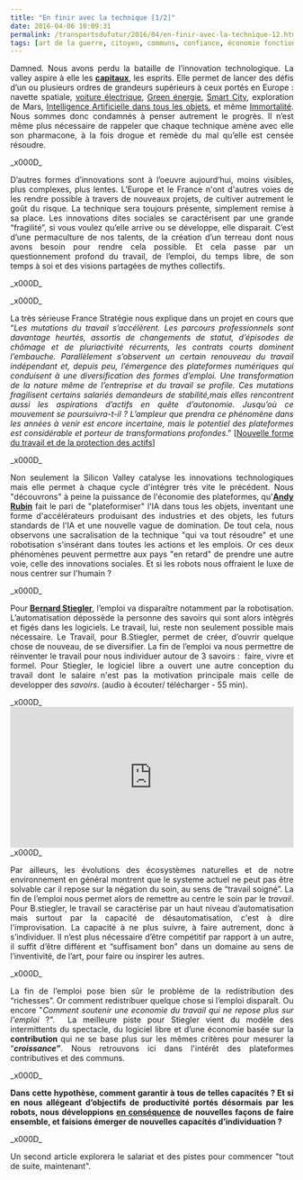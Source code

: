 ```yaml
---
title: "En finir avec la technique [1/2]"
date: 2016-04-06 10:09:31
permalink: /transportsdufutur/2016/04/en-finir-avec-la-technique-12.html
tags: [art de la guerre, citoyen, communs, confiance, économie fonctionnalité, Générateur de Mobilité, holoptisme, intelligence collective, open innovation, plate-forme, Territoire Collectivité Etat Europe, Usager Client Citoyen Multitude]
---
```


<p style="text-align: justify;">Damned. Nous avons perdu la bataille de l’innovation technologique. La valley aspire à elle les <strong><a href="http://www.citylab.com/tech/2016/01/the-rise-of-global-startup-cities/426780/" target="_blank">capitaux</a></strong>, les esprits. Elle permet de lancer des défis d’un ou plusieurs ordres de grandeurs supérieurs à ceux portés en Europe : navette spatiale, <a href="http://www.lesechos.fr/industrie-services/automobile/021814955638-tesla-enregistre-253000-commandes-en-36-heures-pour-sa-model-3-1211387.php" target="_blank">voiture électrique</a>, <a href="http://www.usine-digitale.fr/article/google-amazon-apple-et-microsoft-derriere-la-transition-energetique-d-obama.N386018">Green énergie</a>, <a href="http://www.sidewalklabs.com/">Smart City</a>, exploration de Mars, <a href="http://transportsdufutur.ademe.fr/2016/02/le-playground-dandy-rubin-est-passionnant.html">Intelligence Artificielle dans tous les objets</a>, et même <a href="http://www.calicolabs.com/">Immortalité</a>. Nous sommes donc condamnés à penser autrement le progrès. Il n’est même plus nécessaire de rappeler que chaque technique amène avec elle son pharmacone, à la fois drogue et remède du mal qu’elle est censée résoudre.</p>_x000D_
<p style="text-align: justify;">D’autres formes d’innovations sont à l’oeuvre aujourd’hui, moins visibles, plus complexes, plus lentes. L’Europe et le France n'ont d'autres voies de les rendre possible à travers de nouveaux projets, de cultiver autrement le goût du risque. La technique sera toujours présente, simplement remise à sa place. Les innovations dites sociales se caractérisent par une grande “fragilité”, si vous voulez qu’elle arrive ou se développe, elle disparait. C’est d’une permaculture de nos talents, de la création d’un terreau dont nous avons besoin pour rendre cela possible. Et cela passe par un questionnement profond du travail, de l’emploi, du temps libre, de son temps à soi et des visions partagées de mythes collectifs.</p>_x000D_
<p style="text-align: justify;"><!--more--></p>_x000D_
<p style="text-align: justify;">La très sérieuse France Stratégie nous explique dans un projet en cours que “<i>Les mutations du travail s’accélèrent. Les parcours professionnels sont davantage heurtés, assortis de changements de statut, d’épisodes de chômage et de pluriactivité récurrents, les contrats courts dominent l’embauche. Parallèlement s’observent un certain renouveau du travail indépendant et, depuis peu, l’émergence des plateformes numériques qui conduisent à une diversification des formes d’emploi. Une transformation de la nature même de l’entreprise et du travail se profile. Ces mutations fragilisent certains salariés demandeurs de stabilité,mais elles rencontrent aussi les aspirations d’actifs en quête d’autonomie. Jusqu’où ce mouvement se poursuivra-t-il ? L’ampleur que prendra ce phénomène dans les années à venir est encore incertaine, mais le potentiel des plateformes est considérable et porteur de transformations profondes</i>.” [<a href="http://francestrategie1727.fr/thematiques/nouvelles-formes-du-travail-et-de-la-protection-sociale/">Nouvelle forme du travail et de la protection des actifs</a>]</p>_x000D_
<p style="text-align: justify;">Non seulement la Silicon Valley catalyse les innovations technologiques mais elle permet à chaque cycle d'intégrer très vite le précédent. Nous "découvrons" à peine la puissance de l'économie des plateformes, qu'<strong><a href="http://transportsdufutur.ademe.fr/2016/02/le-playground-dandy-rubin-est-passionnant.html" target="_blank">Andy Rubin</a></strong> fait le pari de "plateformiser" l'IA dans tous les objets, inventant une forme d'accélérateurs produisant des industries et des objets, les futurs standards de l'IA et une nouvelle vague de domination. De tout cela, nous observons une sacralisation de la technique "qui va tout résoudre" et une robotisation s'insérant dans toutes les actions et les emplois. Or ces deux phénomènes peuvent permettre aux pays "en retard" de prendre une autre voie, celle des innovations sociales. Et si les robots nous offraient le luxe de nous centrer sur l'humain ?</p>_x000D_
<p style="text-align: justify;">Pour <a href="http://www.culturemobile.net/visions/bernard-stiegler-emploi-est-mort-vive-travail" target="_blank"><strong>Bernard Stiegler</strong></a>, l’emploi va disparaître notamment par la robotisation. L’automatisation dépossède la personne des savoirs qui sont alors intègrés et figés dans les logiciels. Le travail, lui, reste non seulement possible mais nécessaire. Le Travail, pour B.Stiegler, permet de créer, d’ouvrir quelque chose de nouveau, de se diversifier. La fin de l’emploi va nous permettre de réinventer le travail pour nous individuer autour de 3 savoirs :  faire, vivre et formel. Pour Stiegler, le logiciel libre a ouvert une autre conception du travail dont le salaire n'est pas la motivation principale mais celle de developper des <i>savoirs</i>. (audio à écouter/ télécharger - 55 min).</p>_x000D_
<iframe src="https://w.soundcloud.com/player/?url=https%3A//api.soundcloud.com/tracks/257577346&auto_play=false&hide_related=false&show_comments=true&show_user=true&show_reposts=false&visual=true" width="100%" height="250" frameborder="no" scrolling="no"></iframe>_x000D_
<p style="text-align: justify;">Par ailleurs, les évolutions des écosystèmes naturelles et de notre environnement en général montrent que le systeme actuel ne peut pas être solvable car il repose sur la négation du soin, au sens de “travail soigné”. La fin de l’emploi nous permet alors de remettre au centre le soin par le <em>travail</em>. Pour B.stiegler, le travail se caractérise par un haut niveau d’automatisation mais surtout par la capacité de désautomatisation, c'est à dire l'improvisation. La capacité à ne plus suivre, à faire autrement, donc à s’individuer. Il n’est plus nécessaire d’être compétitif par rapport à un autre, il suffit d’être différent et “suffisament bon” dans un domaine au sens de l’inventivité, de l’art, pour faire ou inspirer les autres.</p>_x000D_
<p style="text-align: justify;">La fin de l’emploi pose bien sûr le problème de la redistribution des “richesses”. Or comment redistribuer quelque chose si l’emploi disparaît. Ou encore "<i>Comment soutenir une economie du travail qui ne repose plus sur l'emploi</i> ?".  La meilleure piste pour Stiegler vient du modèle des intermittents du spectacle, du logiciel libre et d’une économie basée sur la <b>contribution </b>qui<b> </b>ne se base plus sur les mêmes critères pour mesurer la “<b><i>croissance</i>”</b>. Nous retrouvons ici dans l'intérêt des plateformes contributives et des communs.</p>_x000D_
<p style="text-align: justify;"><strong>Dans cette hypothèse, comment garantir à tous de telles capacités ? Et si en nous allégeant d’objectifs de productivité portés désormais par les robots, nous développions <span style="text-decoration: underline;">en conséquence</span> de nouvelles façons de faire ensemble, et faisions émerger de nouvelles capacités d’individuation ?</strong></p>_x000D_
<p style="text-align: justify;">Un second article explorera le salariat et des pistes pour commencer "tout de suite, maintenant".</p>
